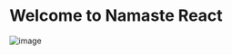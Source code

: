 # Welcome to Namaste React

![image](https://user-images.githubusercontent.com/56473067/210515150-35fe37f5-6681-42ca-b0ae-008b95fd3883.png)
